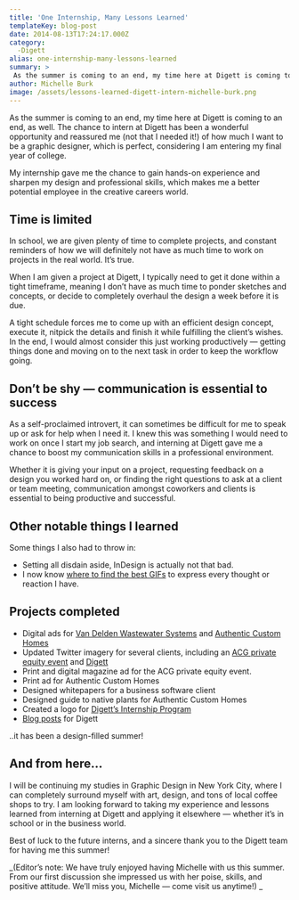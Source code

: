 ```yaml
---
title: 'One Internship, Many Lessons Learned'
templateKey: blog-post
date: 2014-08-13T17:24:17.000Z
category: 
  -Digett
alias: one-internship-many-lessons-learned
summary: > 
 As the summer is coming to an end, my time here at Digett is coming to an end, as well. The chance to intern at Digett has been a wonderful opportunity and reassured me (not that I needed it!) of how much I want to be a graphic designer, which is perfect, considering I am entering my final year of college.
author: Michelle Burk
image: /assets/lessons-learned-digett-intern-michelle-burk.png
---
```


As the summer is coming to an end, my time here at Digett is coming to an end, as well. The chance to intern at Digett has been a wonderful opportunity and reassured me (not that I needed it!) of how much I want to be a graphic designer, which is perfect, considering I am entering my final year of college.

My internship gave me the chance to gain hands-on experience and sharpen my design and professional skills, which makes me a better potential employee in the creative careers world.

Time is limited
---------------

In school, we are given plenty of time to complete projects, and constant reminders of how we will definitely not have as much time to work on projects in the real world. It’s true.

When I am given a project at Digett, I typically need to get it done within a tight timeframe, meaning I don’t have as much time to ponder sketches and concepts, or decide to completely overhaul the design a week before it is due.

A tight schedule forces me to come up with an efficient design concept, execute it, nitpick the details and finish it while fulfilling the client’s wishes. In the end, I would almost consider this just working productively — getting things done and moving on to the next task in order to keep the workflow going.

Don’t be shy — communication is essential to success
----------------------------------------------------

As a self-proclaimed introvert, it can sometimes be difficult for me to speak up or ask for help when I need it. I knew this was something I would need to work on once I start my job search, and interning at Digett gave me a chance to boost my communication skills in a professional environment.

Whether it is giving your input on a project, requesting feedback on a design you worked hard on, or finding the right questions to ask at a client or team meeting, communication amongst coworkers and clients is essential to being productive and successful.

Other notable things I learned
------------------------------

Some things I also had to throw in:

*   Setting all disdain aside, InDesign is actually not that bad.
*   I now know [where to find the best GIFs](http://www.reactiongifs.com/) to express every thought or reaction I have.

Projects completed
------------------

*   Digital ads for [Van Delden Wastewater Systems](http://www.vdwws.com/) and [Authentic Custom Homes](http://www.achomes.com/)
*   Updated Twitter imagery for several clients, including an [ACG private equity event](https://twitter.com/acgtwostep) and [Digett](https://twitter.com/digett)
*   Print and digital magazine ad for the ACG private equity event.
*   Print ad for Authentic Custom Homes
*   Designed whitepapers for a business software client
*   Designed guide to native plants for Authentic Custom Homes
*   Created a logo for [Digett’s Internship Program](/internship-program)
*   [Blog posts](/blog/by/michelle-burk) for Digett

..it has been a design-filled summer!

And from here…
--------------

I will be continuing my studies in Graphic Design in New York City, where I can completely surround myself with art, design, and tons of local coffee shops to try. I am looking forward to taking my experience and lessons learned from interning at Digett and applying it elsewhere — whether it’s in school or in the business world.

Best of luck to the future interns, and a sincere thank you to the Digett team for having me this summer!

_(Editor’s note: We have truly enjoyed having Michelle with us this summer. From our first discussion she impressed us with her poise, skills, and positive attitude. We’ll miss you, Michelle — come visit us anytime!) _
